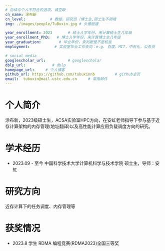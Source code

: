 ```yaml
---
# 后续与个人不符合的选项，请空缺
cn_name: 涂布新
cn_level:           # 教授，研究员（博士生,硕士生不用填
img: ./images/people/TuBuxin.jpg # 头像链接

year_enrollment: 2023       # 硕士入学年份，来计算硕士生几年级
year_enrollment_PhD:   # 博士入学年份，来计算博士生几年级
year_graduation:        # 毕业年份，来判断是不是校友
employment:           # 实验室毕业工作去向：e.g. 百度，MIT，中石化，公务员

# social media
googlescholar_url:          # googlescholar
dblp_url:            # dblp
homepage_url:     # 个人博客
github_url: https://github.com/tubuxinnb         # github主页
email:  tubuxin@mail.ustc.edu.cn     # 常用邮件
---
```


# 个人简介

涂布新，2023级硕士生，ACSA实验室HPC方向，在安虹老师指导下参与基于近存计算架构的内存管理(地址翻译)以及高性能计算应用负载调度方向的研究。

# 学术经历

* 2023.09 - 至今 中国科学技术大学计算机科学与技术学院 硕士生，导师：安虹

# 研究方向

近存计算下的任务调度、内存管理等

# 获奖情况

* 2023.8 学生 RDMA 编程竞赛(RDMA2023)全国三等奖
